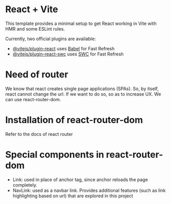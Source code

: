 # React + Vite

This template provides a minimal setup to get React working in Vite with HMR and some ESLint rules.

Currently, two official plugins are available:

- [@vitejs/plugin-react](https://github.com/vitejs/vite-plugin-react/blob/main/packages/plugin-react/README.md) uses [Babel](https://babeljs.io/) for Fast Refresh
- [@vitejs/plugin-react-swc](https://github.com/vitejs/vite-plugin-react-swc) uses [SWC](https://swc.rs/) for Fast Refresh

# Need of router

We know that react creates single page applications (SPAs). So, by itself, react cannot change the url. If we want to do so, so as to increase UX. We can use react-router-dom.

# Installation of react-router-dom

Refer to the docs of react router

# Special components in react-router-dom

- Link: used in place of anchor tag, since anchor reloads the page completely.
- NavLink: used as a navbar link. Provides additional features (such as link highlighting based on url) that are explored in this project

